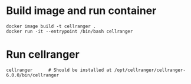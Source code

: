 # Build image and run container
```
docker image build -t cellranger .
docker run -it --entrypoint /bin/bash cellranger
```
# Run cellranger
```
cellranger 		# Should be installed at /opt/cellranger/cellranger-6.0.0/bin/cellranger
```
